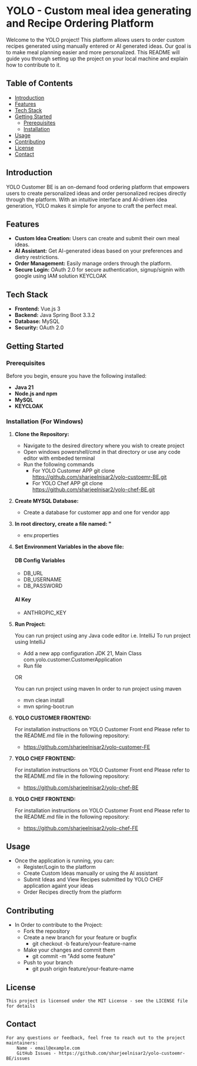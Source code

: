 # YOLO - Custom meal idea generating and Recipe Ordering Platform

Welcome to the YOLO project! This platform allows users to order custom recipes generated using manually entered or AI generated ideas. Our goal is to make meal planning easier and more personalized. This README will guide you through setting up the project on your local machine and explain how to contribute to it.

## Table of Contents

- [Introduction](#introduction)
- [Features](#features)
- [Tech Stack](#tech-stack)
- [Getting Started](#getting-started)
  - [Prerequisites](#prerequisites)
  - [Installation](#installation)
- [Usage](#usage)
- [Contributing](#contributing)
- [License](#license)
- [Contact](#contact)

## Introduction

YOLO Customer BE is an on-demand food ordering platform that empowers users to create personalized ideas and order personalized recipes directly through the platform. With an intuitive interface and AI-driven idea generation, YOLO makes it simple for anyone to craft the perfect meal.

## Features

- **Custom Idea Creation:** Users can create and submit their own meal ideas.
- **AI Assistant:** Get AI-generated ideas based on your preferences and dietry restrictions.
- **Order Management:** Easily manage orders through the platform.
- **Secure Login:** OAuth 2.0 for secure authentication, signup/signin with google using IAM solution KEYCLOAK

## Tech Stack

- **Frontend:** Vue.js 3
- **Backend:** Java Spring Boot 3.3.2
- **Database:** MySQL
- **Security:** OAuth 2.0

## Getting Started
### Prerequisites

Before you begin, ensure you have the following installed:

- **Java 21**
- **Node.js and npm**
- **MySQL**
- **KEYCLOAK**

### Installation (For Windows)

1. **Clone the Repository:**

    - Navigate to the desired directory where you wish to create project
    - Open windows powershell/cmd in that directory or use any code editor with embeded terminal
    - Run the following commands
        - For YOLO Customer APP
            git clone https://github.com/sharjeelnisar2/yolo-custoemr-BE.git
        - For YOLO Chef APP
            git clone https://github.com/sharjeelnisar2/yolo-chef-BE.git

2.    **Create MYSQL Database:**

        - Create a database for customer app and one for vendor app
          
3.    **In root directory, create a file named: "**
        - env.properties
          
3.    **Set Environment Variables in the above file:**
        #### DB Config Variables
        - DB_URL
        - DB_USERNAME
        - DB_PASSWORD
        #### AI Key
        - ANTHROPIC_KEY

5.    **Run Project:**

        You can run project using any Java code editor i.e. IntelliJ
        To run project using IntelliJ 
        - Add a new app configuration JDK 21, Main Class com.yolo.customer.CustomerApplication
        - Run file
        
        OR 

        You can run project using maven 
        In order to run project using maven
        - mvn clean install
        - mvn spring-boot:run

6.    **YOLO CUSTOMER FRONTEND:**

        For installation instructions on YOLO Customer Front end Please refer to the README.md file in the following repository:
        - https://github.com/sharjeelnisar2/yolo-customer-FE

8.    **YOLO CHEF FRONTEND:**

        For installation instructions on YOLO Customer Front end Please refer to the README.md file in the following repository:
        - https://github.com/sharjeelnisar2/yolo-chef-BE

9.    **YOLO CHEF FRONTEND:**

        For installation instructions on YOLO Customer Front end Please refer to the README.md file in the following repository:
        - https://github.com/sharjeelnisar2/yolo-chef-FE
      
## Usage

- Once the application is running, you can:
    - Register/Login to the platform
    - Create Custom Ideas manually or using the AI assistant
    - Submit Ideas and View Recipes submitted by YOLO CHEF application againt your ideas
    - Order Recipes directly from the platform

## Contributing

- In Order to contribute to the Project:
    - Fork the repository
    - Create a new branch for your feature or bugfix 
        - git checkout -b feature/your-feature-name
    - Make your changes and commit them
        - git commit -m "Add some feature"
    - Push to your branch
        - git push origin feature/your-feature-name

## License

    This project is licensed under the MIT License - see the LICENSE file for details

## Contact

    For any questions or feedback, feel free to reach out to the project maintainers:
        Name - email@example.com
        GitHub Issues - https://github.com/sharjeelnisar2/yolo-custoemr-BE/issues

